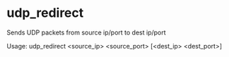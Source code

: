 # udp_redirect
Sends UDP packets from source ip/port to dest ip/port

Usage: udp_redirect <source_ip> <source_port> [<dest_ip> <dest_port>]
